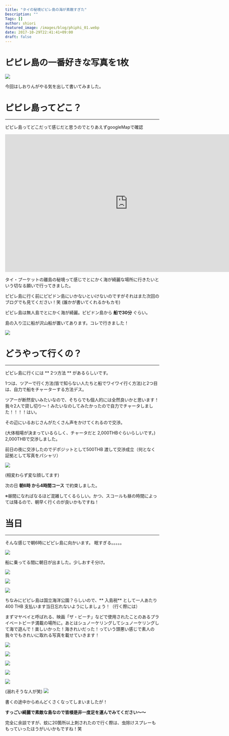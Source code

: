 ```yaml
---
title: "タイの秘境ピピレ島の海が素敵すぎた"
Description: ""
Tags: []
author: shiori
featured_image: /images/blog/phiphi_01.webp
date: 2017-10-29T22:41:41+09:00
draft: false
---
```


# ピピレ島の一番好きな写真を1枚

![](/images/blog/phiphi_01.webp)

今回はしおりんがやる気を出して書いてみました。


# ピピレ島ってどこ？
--- 

ピピレ島ってどこだって感じだと思うのでとりあえずgoogleMapで確認

<iframe src="https://www.google.com/maps/embed?pb=!1m18!1m12!1m3!1d213008.45642068898!2d98.42251139396456!3d7.8923766933988695!2m3!1f0!2f0!3f0!3m2!1i1024!2i768!4f13.1!3m3!1m2!1s0x304e20a33b96bd65%3A0x183d077e0ecb38e4!2z44OU44O8IOODlOODvCDjg6zjgqTls7Y!5e0!3m2!1sja!2sjp!4v1508595508929" width="800" height="450" frameborder="0" style="border:0" allowfullscreen></iframe>


タイ・プーケットの離島の秘境って感じでとにかく海が綺麗な場所に行きたいという切なる願いで行ってきました。


ピピレ島に行く前にピピドン島にいかないといけないのですがそれはまた次回のブログでも見てください！笑 (誰かが書いてくれるかもカモ)


ピピレ島は無人島でとにかく海が綺麗。ピピドン島から <b>船で30分</b> ぐらい。

島の入り江に船が沢山船が置いてあります。コレで行きました！

![](/images/blog/phiphi_02.webp)

# どうやって行くの？
---

ピピレ島に行くには ** 2つ方法 ** があるらしいです。


1つは、ツアーで行く方法(皆で知らない人たちと船でワイワイ行く方法)と2つ目は、自力で船をチャーターする方法デス。


ツアーが断然安いみたいなので、そちらでも個人的には全然良いかと思います！
我々2人で貸し切り〜！みたいなのしてみたかったので自力でチャータしました！！！！はい。


その辺にいるおじさんがたくさん声をかけてくれるので交渉。

(大体相場が決まっているらしく、チャータだと 2,000THBぐらいらしいです。)
 2,000THBで交渉しました。


前日の夜に交渉したのでデポジットとして500THB 渡して交渉成立（何となく証拠として写真をパシャリ）

![](/images/blog/phiphi_03.webp)

(相変わらず変な顔してます)

次の日 **朝6時 から4時間コース** で約束しました。



※昼間になればなるほど混雑してくるらしい。かつ、スコールも昼の時間によっては降るので、朝早く行くのが良いかもですね！

# 当日
---

そんな感じで朝6時にピピレ島に向かいます。
眠すぎる。。。。。


![](/images/blog/phiphi_04.webp)

船に乗ってる間に朝日が出ました。少しおすそ分け。

![](/images/blog/phiphi_05.webp)

![](/images/blog/phiphi_06.webp)


![](/images/blog/phiphi_07.webp)


ちなみにピピレ島は国立海洋公園？らしいので、** 入島税** として一人あたり 400 THB 支払います当日忘れないようにしましょう！（行く際には）


まずマヤベイと呼ばれる、映画「ザ・ビーチ」などで使用されたことのあるプライベートビーチ満載の場所に。あとはシュノーケリングしてシュノーケリングして海で遊んで！楽しいかった！海きれいだった！っていう頭悪い感じで素人の我々でもきれいに取れる写真を載せていきます！


![](/images/blog/phiphi_08.webp)

![](/images/blog/phiphi_09.webp)

![](/images/blog/phiphi_10.webp)

![](/images/blog/phiphi_11.webp)

![](/images/blog/phiphi_12.webp)

(溺れそうな人が笑)
![](/images/blog/phiphi_13.webp)


書くの途中からめんどくさくなってしまいましたが！

**すっごい綺麗で素敵な島なので皆様是非一度足を運んでみてください〜〜** 

完全に余談ですが、蚊に20箇所以上刺されたので行く際は、虫除けスプレーももっていったほうがいいかもですね！笑

